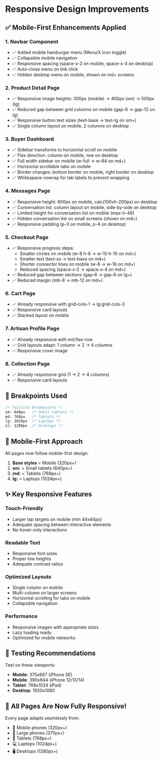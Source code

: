 # Responsive Design Improvements

## ✅ Mobile-First Enhancements Applied

### **1. Navbar Component**
- ✅ Added mobile hamburger menu (Menu/X icon toggle)
- ✅ Collapsible mobile navigation
- ✅ Responsive spacing (space-x-2 on mobile, space-x-4 on desktop)
- ✅ Auto-close menu on link click
- ✅ Hidden desktop menu on mobile, shown on md+ screens

### **2. Product Detail Page**
- ✅ Responsive image heights: 300px (mobile) → 400px (sm) → 500px (lg)
- ✅ Reduced gap between grid columns on mobile (gap-6 → gap-12 on lg)
- ✅ Responsive button text sizes (text-base → text-lg on sm+)
- ✅ Single column layout on mobile, 2 columns on desktop

### **3. Buyer Dashboard**
- ✅ Sidebar transforms to horizontal scroll on mobile
- ✅ Flex direction: column on mobile, row on desktop
- ✅ Full width sidebar on mobile (w-full → w-64 on md+)
- ✅ Horizontal scrollable tabs on mobile
- ✅ Border changes: bottom border on mobile, right border on desktop
- ✅ Whitespace-nowrap for tab labels to prevent wrapping

### **4. Messages Page**
- ✅ Responsive height: 600px on mobile, calc(100vh-200px) on desktop
- ✅ Conversation list: column layout on mobile, side-by-side on desktop
- ✅ Limited height for conversation list on mobile (max-h-48)
- ✅ Hidden conversation list on small screens (shown on md+)
- ✅ Responsive padding (p-3 on mobile, p-4 on desktop)

### **5. Checkout Page**
- ✅ Responsive progress steps:
  - Smaller circles on mobile (w-8 h-8 → w-10 h-10 on md+)
  - Smaller text (text-xs → text-base on md+)
  - Shorter connector lines on mobile (w-8 → w-16 on md+)
  - Reduced spacing (space-x-2 → space-x-4 on md+)
- ✅ Reduced gap between sections (gap-6 → gap-8 on lg+)
- ✅ Reduced margin (mb-8 → mb-12 on md+)

### **6. Cart Page**
- ✅ Already responsive with grid-cols-1 → lg:grid-cols-3
- ✅ Responsive card layouts
- ✅ Stacked layout on mobile

### **7. Artisan Profile Page**
- ✅ Already responsive with md:flex-row
- ✅ Grid layouts adapt: 1 column → 2 → 4 columns
- ✅ Responsive cover image

### **8. Collection Page**
- ✅ Already responsive grid (1 → 2 → 4 columns)
- ✅ Responsive card layouts

## 📱 Breakpoints Used

```css
/* Tailwind Breakpoints */
sm: 640px   /* Small tablets */
md: 768px   /* Tablets */
lg: 1024px  /* Laptops */
xl: 1280px  /* Desktops */
```

## 🎯 Mobile-First Approach

All pages now follow mobile-first design:
1. **Base styles** = Mobile (320px+)
2. **sm:** = Small tablets (640px+)
3. **md:** = Tablets (768px+)
4. **lg:** = Laptops (1024px+)

## ✨ Key Responsive Features

### **Touch-Friendly**
- Larger tap targets on mobile (min 44x44px)
- Adequate spacing between interactive elements
- No hover-only interactions

### **Readable Text**
- Responsive font sizes
- Proper line heights
- Adequate contrast ratios

### **Optimized Layouts**
- Single column on mobile
- Multi-column on larger screens
- Horizontal scrolling for tabs on mobile
- Collapsible navigation

### **Performance**
- Responsive images with appropriate sizes
- Lazy loading ready
- Optimized for mobile networks

## 🧪 Testing Recommendations

Test on these viewports:
- **Mobile**: 375x667 (iPhone SE)
- **Mobile**: 390x844 (iPhone 12/13/14)
- **Tablet**: 768x1024 (iPad)
- **Desktop**: 1920x1080

## 🚀 All Pages Are Now Fully Responsive!

Every page adapts seamlessly from:
- 📱 Mobile phones (320px+)
- 📱 Large phones (375px+)
- 📱 Tablets (768px+)
- 💻 Laptops (1024px+)
- 🖥️ Desktops (1280px+)

